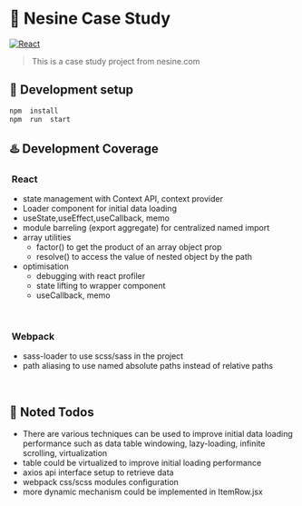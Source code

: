 
  
  

# :star2: Nesine Case Study

[![React][React.js]][React-url] 
> This is a case study project from nesine.com 



  
## :hammer: Development setup

```sh
npm  install
npm  run  start
```

## :hotsprings: Development Coverage
### &nbsp;React
 - state management with Context API, context provider
 - Loader component for initial data loading
 - useState,useEffect,useCallback, memo
 - module barreling (export aggregate) for centralized named import
 - array utilities
   - factor() to get the product of an array object prop
   - resolve() to access the value of nested object by the path
 - optimisation
   - debugging with react profiler
   - state lifting to wrapper component
   - useCallback, memo
<br>

### &nbsp;Webpack 
 - sass-loader to use scss/sass in the project
 - path aliasing to use named absolute paths instead of relative paths
<br>

## :triangular_flag_on_post: Noted Todos
 - There are various techniques can be used to improve initial data loading performance such as data table windowing, lazy-loading, infinite scrolling, virtualization
 - table could be virtualized to improve initial loading performance
 - axios api interface setup to retrieve data
 - webpack css/scss modules configuration
 - more dynamic mechanism could be implemented in ItemRow.jsx 

<!-- Markdown link & img dfn's -->

[React.js]: https://img.shields.io/badge/React-20232A?style=for-the-badge&logo=react&logoColor=61DAFB

[React-url]: https://reactjs.org/
